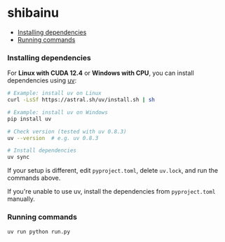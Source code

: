 # shibainu


- [Installing dependencies](#installing-dependencies)
- [Running commands](#running-commands)


### Installing dependencies

For **Linux with CUDA 12.4** or **Windows with CPU**, you can install dependencies using [uv](https://docs.astral.sh/uv/getting-started/installation/):

```bash
# Example: install uv on Linux
curl -LsSf https://astral.sh/uv/install.sh | sh

# Example: install uv on Windows
pip install uv

# Check version (tested with uv 0.8.3)
uv --version  # e.g. uv 0.8.3

# Install dependencies
uv sync
```

If your setup is different, edit `pyproject.toml`, delete `uv.lock`, and run the commands above.

If you're unable to use uv, install the dependencies from `pyproject.toml` manually.


### Running commands

```
uv run python run.py
```
